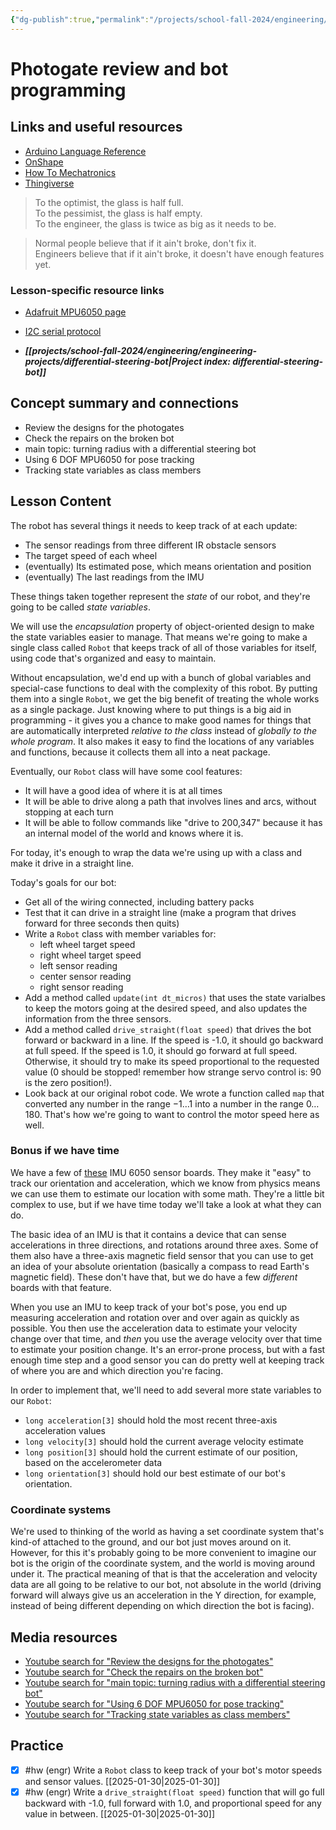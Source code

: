 ```yaml
---
{"dg-publish":true,"permalink":"/projects/school-fall-2024/engineering/lessons/photogate-review-and-robot-programming/"}
---
```



#  Photogate review and bot programming

## Links and useful resources 

- [Arduino Language Reference](https://docs.arduino.cc/language-reference/)
- [OnShape](https://cad.onshape.com)
- [How To Mechatronics](https://howtomechatronics.com)
- [Thingiverse](https://thingiverse.com)


> To the optimist, the glass is half full.   
> To the pessimist, the glass is half empty.   
> ​To the engineer, the glass is twice as big as it needs to be.

> Normal people believe that if it ain't broke, don't fix it.   
> Engineers believe that if it ain't broke, it doesn't have enough features yet.


### Lesson-specific resource links

- [Adafruit MPU6050 page](https://www.adafruit.com/product/3886) 
- [I2C serial protocol](https://docs.arduino.cc/learn/communication/wire/) 
 
- ***[[projects/school-fall-2024/engineering/engineering-projects/differential-steering-bot\|Project index: differential-steering-bot]]*** 

## Concept summary and connections


- Review the designs for the photogates 
- Check the repairs on the broken bot 
- main topic: turning radius with a differential steering bot 
- Using 6 DOF MPU6050 for pose tracking 
- Tracking state variables as class members 

## Lesson Content

The robot has several things it needs to keep track of at each update:
- The sensor readings from three different IR obstacle sensors
- The target speed of each wheel
- (eventually) Its estimated pose, which means orientation and position
- (eventually) The last readings from the IMU

These things taken together represent the *state* of our robot, and they're going to be called *state variables*.

We will use the *encapsulation* property of object-oriented design to make the state variables easier to manage. That means we're going to make a single class called `Robot` that keeps track of all of those variables for itself, using code that's organized and easy to maintain.

Without encapsulation, we'd end up with a bunch of global variables and special-case functions to deal with the complexity of this robot. By putting them into a single `Robot`, we get the big benefit of treating the whole works as a single package. Just knowing where to put things is a big aid in programming - it gives you a chance to make good names for things that are automatically interpreted *relative to the class* instead of *globally to the whole program*. It also makes it easy to find the locations of any variables and functions, because it collects them all into a neat package.

Eventually, our `Robot` class will have some cool features: 
- It will have a good idea of where it is at all times
- It will be able to drive along a path that involves lines and arcs, without stopping at each turn
- It will be able to follow commands like "drive to 200,347" because it has an internal model of the world and knows where it is.

For today, it's enough to wrap the data we're using up with a class and make it drive in a straight line.

Today's goals for our bot:
- Get all of the wiring connected, including battery packs
- Test that it can drive in a straight line (make a program that drives forward for three seconds then quits)
- Write a `Robot` class with member variables for:
    - left wheel target speed
    - right wheel target speed
    - left sensor reading
    - center sensor reading
    - right sensor reading
- Add a method called `update(int dt_micros)` that uses the state varialbes to keep the motors going at the desired speed, and also updates the information from the three sensors.
- Add a method called `drive_straight(float speed)` that drives the bot forward or backward in a line. If the speed is -1.0, it should go backward at full speed. If the speed is 1.0, it should go forward at full speed. Otherwise, it should try to make its speed proportional to the requested value (0 should be stopped! remember how strange servo control is: 90 is the zero position!).
- Look back at our original robot code. We wrote a function called `map` that converted any number in the range $-1 \dots 1$ into a number in the range $0 \dots 180$. That's how we're going to want to control the motor speed here as well.

### Bonus if we have time

We have a few of [these](https://a.co/d/9SgeT5v) IMU 6050 sensor boards. They make it "easy" to track our orientation and acceleration, which we know from physics means we can use them to estimate our location with some math. They're a little bit complex to use, but if we have time today we'll take a look at what they can do.

The basic idea of an IMU is that it contains a device that can sense accelerations in three directions, and rotations around three axes. Some of them also have a three-axis magnetic field sensor that you can use to get an idea of your absolute orientation (basically a compass to read Earth's magnetic field). These don't have that, but we do have a few *different* boards with that feature.

When you use an IMU to keep track of your bot's pose, you end up measuring acceleration and rotation over and over again as quickly as possible. You then use the acceleration data to estimate your velocity change over that time, and *then* you use the average velocity over that time to estimate your position change. It's an error-prone process, but with a fast enough time step and a good sensor you can do pretty well at keeping track of where you are and which direction you're facing.

In order to implement that, we'll need to add several more state variables to our `Robot`:
- `long acceleration[3]` should hold the most recent three-axis acceleration values
- `long velocity[3]` should hold the current average velocity estimate
- `long position[3]` should hold the current estimate of our position, based on the accelerometer data
- `long orientation[3]` should hold our best estimate of our bot's orientation.

### Coordinate systems

We're used to thinking of the world as having a set coordinate system that's kind-of attached to the ground, and our bot just moves around on it. However, for this it's probably going to be more convenient to imagine our bot is the origin of the coordinate system, and the world is moving around under it. The practical meaning of that is that the acceleration and velocity data are all going to be relative to our bot, not absolute in the world (driving forward will always give us an acceleration in the Y direction, for example, instead of being different depending on which direction the bot is facing).


## Media resources

- [Youtube search for "Review the designs for the photogates"](https://www.youtube.com/results?search_query=Review%20the%20designs%20for%20the%20photogates) 
- [Youtube search for "Check the repairs on the broken bot"](https://www.youtube.com/results?search_query=Check%20the%20repairs%20on%20the%20broken%20bot) 
- [Youtube search for "main topic: turning radius with a differential steering bot"](https://www.youtube.com/results?search_query=main%20topic:%20turning%20radius%20with%20a%20differential%20steering%20bot) 
- [Youtube search for "Using 6 DOF MPU6050 for pose tracking"](https://www.youtube.com/results?search_query=Using%206%20DOF%20MPU6050%20for%20pose%20tracking) 
- [Youtube search for "Tracking state variables as class members"](https://www.youtube.com/results?search_query=Tracking%20state%20variables%20as%20class%20members) 

## Practice

- [x] #hw (engr) Write a `Robot` class to keep track of your bot's motor speeds and sensor values.  [[2025-01-30\|2025-01-30]]
- [x] #hw (engr) Write a `drive_straight(float speed)` function that will go full backward with -1.0, full forward with 1.0, and proportional speed for any value in between.  [[2025-01-30\|2025-01-30]]
